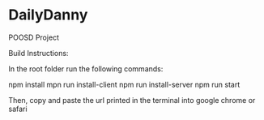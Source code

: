# DailyDanny
POOSD Project

Build Instructions:

In the root folder run the following commands:

npm install
mpn run install-client
npm run install-server
npm run start

Then, copy and paste the url printed in the terminal into google chrome or safari
